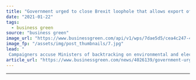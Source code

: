 ```yaml
---
title: "Government urged to close Brexit loophole that allows export of UK plastic to poorer countries"
date: "2021-01-22"
tags: 
  - business green
source: "business green"
image_url: "https://www.businessgreen.com/api/v1/wps/7dae5d5/cea4c247-4ba4-4bcb-b4f6-23bc15099bb7/2/500-plastic-litter-on-beach-790483-185x114.jpg"
image_fp: "/assets/img/post_thumbnails/7.jpg"
lead: "
 Campaigners accuse Ministers of backtracking on environmental and election manifesto promises over alleged failure to match waste export policy with that of the EU ..."
article_url: "https://www.businessgreen.com/news/4026139/government-urged-close-brexit-loophole-allows-export-uk-plastic-poorer-countries"
---
```


---
